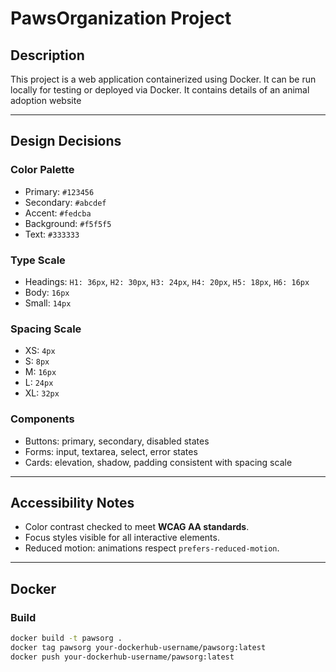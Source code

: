 # PawsOrganization Project

## Description
This project is a web application containerized using Docker. It can be run locally for testing or deployed via Docker.
It contains details of an animal adoption website

---

## Design Decisions

### Color Palette
- Primary: `#123456`  
- Secondary: `#abcdef`  
- Accent: `#fedcba`  
- Background: `#f5f5f5`  
- Text: `#333333`

### Type Scale
- Headings: `H1: 36px`, `H2: 30px`, `H3: 24px`, `H4: 20px`, `H5: 18px`, `H6: 16px`  
- Body: `16px`  
- Small: `14px`  

### Spacing Scale
- XS: `4px`  
- S: `8px`  
- M: `16px`  
- L: `24px`  
- XL: `32px`  

### Components
- Buttons: primary, secondary, disabled states  
- Forms: input, textarea, select, error states  
- Cards: elevation, shadow, padding consistent with spacing scale  

---

## Accessibility Notes
- Color contrast checked to meet **WCAG AA standards**.  
- Focus styles visible for all interactive elements.  
- Reduced motion: animations respect `prefers-reduced-motion`.  

---

## Docker

### Build
```bash
docker build -t pawsorg .
docker tag pawsorg your-dockerhub-username/pawsorg:latest
docker push your-dockerhub-username/pawsorg:latest

